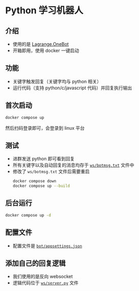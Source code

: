 # Python 学习机器人

## 介绍
- 使用的是 [Lagrange.OneBot](https://github.com/LagrangeDev/Lagrange.Core)
- 开箱即用，使用 docker 一键启动

## 功能
- 关键字触发回复（关键字均与 python 相关）
- 运行代码（支持 python/c/javascript 代码）并回复执行输出

## 首次启动
```bash
docker compose up
```

然后扫码登录即可，会登录到 linux 平台

## 测试
- 进群发送 python 即可看到回复
- 所有关键字以及自动回复的消息均存于 [`ws/botmsg.txt`](ws/botmsg.txt) 文件中
- 修改了 `ws/botmsg.txt` 文件后需要重启
    ```bash
    docker compose down
    docker compose up --build
    ```

## 后台运行
```bash
docker compose up -d
```

## 配置文件
- 配置文件是 [`bot/appsettings.json`](bot/appsettings.json)

## 添加自己的回复逻辑
- 我们使用的是反向 websocket
- 逻辑代码位于 [`ws/server.py`](ws/server.py) 文件
